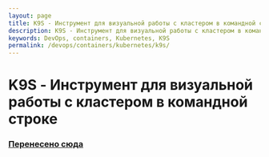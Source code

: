 ```yaml
---
layout: page
title: K9S - Инструмент для визуальной работы с кластером в командной строке
description: K9S - Инструмент для визуальной работы с кластером в командной строке
keywords: DevOps, containers, Kubernetes, K9S
permalink: /devops/containers/kubernetes/k9s/
---
```


# K9S - Инструмент для визуальной работы с кластером в командной строке

### [Перенесено сюда](//gitops.ru/containers/k8s/setup/tools/k9s/)
